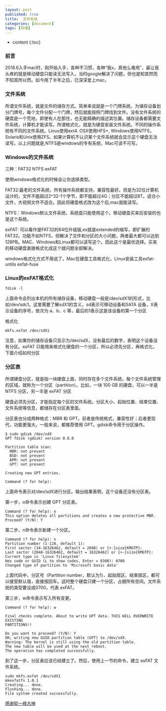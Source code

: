 ```yaml
---
layout: post
published: true
title:  文件系统
categories: [document]
tags: [存储]
---
```

* content
{:toc}

### 前言
2018.6入手mac时，刚开始入手，各种不习惯，各种“我x，真他么难用”，最让我头疼的就是移动硬盘只能读无法写入，当时google解决了问题，但也是知其然而不知其所以然。如今用了半年之后，已深深爱上mac。

### 文件系统
所谓文件系统，就是文件的储存方式。简单来说就是一个门牌系统，为储存设备划分门牌号，每个文件分配一个门牌，然后就能按照门牌找到文件。没有文件系统的硬盘是一个荒地，即使有人在那住，也无能精确的描述其位置。储存设备都需要文件系统，计算机才能读写。所谓格式化，就是为硬盘安装文件系统。不同的操作系统有不同的文件系统。Linux使用ext4. OSX使用HFS+, Windows使用NTFS，Solaris和Unix使用ZFS。如果计算机不认识某个文件系统就会显示这个硬盘无法读写。以上问题就是,NTFS是windows的专有系统，Mac可读不可写。

### Windows的文件系统
三种：FAT32  NTFS   exFAT

使用windows格式化的时候会让你选择类型。

FAT32:最老的文件系统，所有操作系统都支持，兼容性最好。但是为32位计算机设计的，文件不能超过2^32-1个字节，即不能超过4G；分区不能超过8T。适合小文件，大视频文件不适合。因此将硬盘格式改为这个后,mac就能读写。

NTFS：Windows默认文件系统，系统盘只能使用这个。移动硬盘买来后安装的也是这个系统。

exFAT: 可以看作是FAT32的64位升级版,ex就是extended的缩写，即扩展的FAT32。功能不如NTFS，但解决了文件和分区的大小问题，两者最大都可以达到128PB。MAC、Windows和Linux都可以读写这个。因此这个是最优选择。买来的移动硬盘直接格式化成这个就问题全部解决。

windows格式化方式不用说了，Mac在硬盘工具格式化，Linux安装工具exfat-untils exfat-fuse

### Linux的exFAT格式化

```
fdisk -l
```
上面命令会列出本机的所有储存设备，移动硬盘一般是/dev/sdX1的形式，比如/dev/sdc1。这里需要了解sdX1的含义，sd表示可移动设备和SATA 设备，X表示设备的序号，依次为 a、b、c 等，最后的1表示这是该设备的第一个分区

格式化
```
mkfs.exfat /dev/sdX1
```
注意，如果你的储存设备只显示为/dev/sdX，没有最后的数字，表明这个设备没有分区。exFAT 只能用来格式化硬盘的一个分区，所以必须先分区，再格式化，下面介绍如何分区


### 分区表
所谓硬盘分区，就是指一块硬盘上面，同时存在多个文件系统。每个文件系统管理的区域，就称为一个分区（partition）。比如，一块 100 GB 的硬盘，可以一半是 NTFS 分区，另一半是 exFAT 分区

硬盘必须先分区，才能指定每个区的文件系统。分区大小、起始位置、结束位置、文件系统等信息，都储存在分区表里面。

分区表也分成两种格式：MBR 和 GPT。前者是传统格式，兼容性好；后者更现代，功能更强大。一般来说，都推荐使用 GPT。gdisk命令用于分区操作。

```
$ sudo gdisk /dev/sdX
GPT fdisk (gdisk) version 0.8.8

Partition table scan:
  MBR: not present
  BSD: not present
  APM: not present
  GPT: not present

Creating new GPT entries.

Command (? for help):
```

上面命令表示对/dev/sdX进行分区。输出结果表明，这个设备还没有分区表。

第一步，o命令表示创建 GPT 分区表。

```
Command (? for help): o
This option deletes all partitions and creates a new protective MBR.
Proceed? (Y/N): Y
```

第二步，n命令表示新建一个分区。

```
Command (? for help): n
Partition number (1-128, default 1):
First sector (34-16326462, default = 2048) or {+-}size{KMGTP}:
Last sector (2048-16326462, default = 16326462) or {+-}size{KMGTP}:
Current type is 'Linux filesystem'
Hex code or GUID (L to show codes, Enter = 8300): 0700
Changed type of partition to 'Microsoft basic data'
```

上面代码中，分区号（Partition number，默认为1）、起始扇区、结束扇区，都可以接受默认值，直接按回车。这时整个硬盘只建一个分区，占据所有空间。文件系统的类型要设成0700，代表 exFAT。

第三步，w命令表示写入所有变更。
```
Command (? for help): w

Final checks complete. About to write GPT data. THIS WILL OVERWRITE EXISTING
PARTITIONS!!

Do you want to proceed? (Y/N): Y
OK; writing new GUID partition table (GPT) to /dev/sdX.
Warning: The kernel is still using the old partition table.
The new table will be used at the next reboot.
The operation has completed successfully.
```

到了这一步，分区表应该已经建立了。然后，使用上一节的命令，建立 exFAT 文件系统。
```
sudo mkfs.exfat /dev/sdX1
mkexfatfs 1.0.1
Creating... done.
Flushing... done.
File system created successfully.
```
[感谢软一峰大神](http://www.ruanyifeng.com/blog/2018/10/exfat.html)
